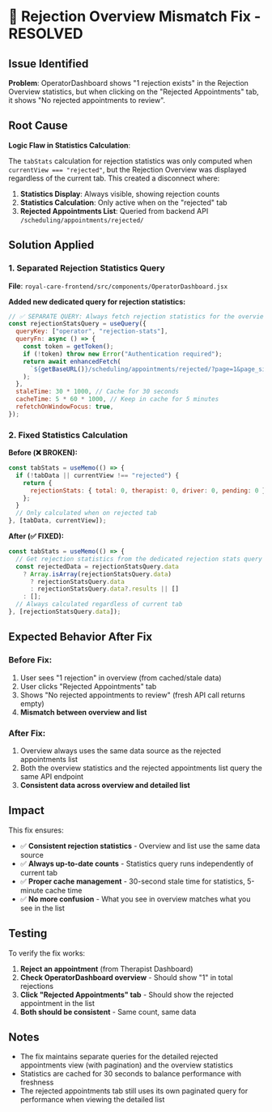 # 🔧 Rejection Overview Mismatch Fix - RESOLVED

## Issue Identified

**Problem**: OperatorDashboard shows "1 rejection exists" in the Rejection Overview statistics, but when clicking on the "Rejected Appointments" tab, it shows "No rejected appointments to review".

## Root Cause

**Logic Flaw in Statistics Calculation**:

The `tabStats` calculation for rejection statistics was only computed when `currentView === "rejected"`, but the Rejection Overview was displayed regardless of the current tab. This created a disconnect where:

1. **Statistics Display**: Always visible, showing rejection counts
2. **Statistics Calculation**: Only active when on the "rejected" tab
3. **Rejected Appointments List**: Queried from backend API `/scheduling/appointments/rejected/`

## Solution Applied

### 1. **Separated Rejection Statistics Query**

**File**: `royal-care-frontend/src/components/OperatorDashboard.jsx`

**Added new dedicated query for rejection statistics:**

```javascript
// ✅ SEPARATE QUERY: Always fetch rejection statistics for the overview
const rejectionStatsQuery = useQuery({
  queryKey: ["operator", "rejection-stats"],
  queryFn: async () => {
    const token = getToken();
    if (!token) throw new Error("Authentication required");
    return await enhancedFetch(
      `${getBaseURL()}/scheduling/appointments/rejected/?page=1&page_size=100`
    );
  },
  staleTime: 30 * 1000, // Cache for 30 seconds
  cacheTime: 5 * 60 * 1000, // Keep in cache for 5 minutes
  refetchOnWindowFocus: true,
});
```

### 2. **Fixed Statistics Calculation**

**Before (❌ BROKEN):**

```javascript
const tabStats = useMemo(() => {
  if (!tabData || currentView !== "rejected") {
    return {
      rejectionStats: { total: 0, therapist: 0, driver: 0, pending: 0 },
    };
  }
  // Only calculated when on rejected tab
}, [tabData, currentView]);
```

**After (✅ FIXED):**

```javascript
const tabStats = useMemo(() => {
  // Get rejection statistics from the dedicated rejection stats query
  const rejectedData = rejectionStatsQuery.data
    ? Array.isArray(rejectionStatsQuery.data)
      ? rejectionStatsQuery.data
      : rejectionStatsQuery.data?.results || []
    : [];
  // Always calculated regardless of current tab
}, [rejectionStatsQuery.data]);
```

## Expected Behavior After Fix

### Before Fix:

1. User sees "1 rejection" in overview (from cached/stale data)
2. User clicks "Rejected Appointments" tab
3. Shows "No rejected appointments to review" (fresh API call returns empty)
4. **Mismatch between overview and list**

### After Fix:

1. Overview always uses the same data source as the rejected appointments list
2. Both the overview statistics and the rejected appointments list query the same API endpoint
3. **Consistent data across overview and detailed list**

## Impact

This fix ensures:

- ✅ **Consistent rejection statistics** - Overview and list use the same data source
- ✅ **Always up-to-date counts** - Statistics query runs independently of current tab
- ✅ **Proper cache management** - 30-second stale time for statistics, 5-minute cache time
- ✅ **No more confusion** - What you see in overview matches what you see in the list

## Testing

To verify the fix works:

1. **Reject an appointment** (from Therapist Dashboard)
2. **Check OperatorDashboard overview** - Should show "1" in total rejections
3. **Click "Rejected Appointments" tab** - Should show the rejected appointment in the list
4. **Both should be consistent** - Same count, same data

## Notes

- The fix maintains separate queries for the detailed rejected appointments view (with pagination) and the overview statistics
- Statistics are cached for 30 seconds to balance performance with freshness
- The rejected appointments tab still uses its own paginated query for performance when viewing the detailed list
